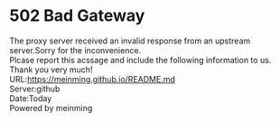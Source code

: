 

<!--
**meinming/meinming** is a ✨ _special_ ✨ repository because its `README.md` (this file) appears on your GitHub profile.

Here are some ideas to get you started:

- 🔭 I’m currently working on ...
- 🌱 I’m currently learning ...
- 👯 I’m looking to collaborate on ...
- 🤔 I’m looking for help with ...
- 💬 Ask me about ...
- 📫 How to reach me: ...
- 😄 Pronouns: ...
- ⚡ Fun fact: ...
-->
# 502 Bad Gateway
The proxy server received an invalid response from an upstream server.Sorry for the inconvenience.<br>
Plcase report this acssage and include the following information to us.<br>
Thank you very much!<br>
URL:https://meinming.github.io/README.md<br>
Server:github<br>
Date:Today<br>
Powered by meinming
